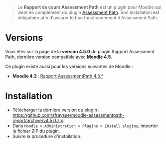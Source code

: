 > Le **Rapport de cours Assessment Path** est un plugin pour Moodle qui vient en complément du plugin [Assessment Path](https://github.com/sfraysse/moodle-assessmentpath). Son installation est obligatoire afin d'assurer le bon fonctionnement d'Assessment Path.


# Versions

Vous êtes sur la page de la **version 4.5.0** du plugin Rapport Assessment Path, dernière version compatible avec **Moodle 4.5**.

Ce plugin existe aussi pour les versions suivantes de Moodle :
- **Moodle 4.3** : [Rapport AssessmentPath 4.3.*](https://github.com/sfraysse/moodle-assessmentpath-report/tree/4.3)


# Installation

- Télécharger la dernière version du plugin : https://github.com/sfraysse/moodle-assessmentpath-report/archive/v4.5.0.zip.
- Dans `Moodle > Administration > Plugins > Install plugins`, importer le fichier ZIP du plugin.
- Suivre la procédure d'installation.



